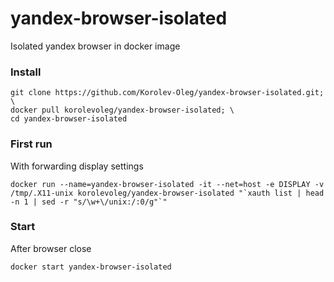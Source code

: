 # yandex-browser-isolated
Isolated yandex browser in docker image
### Install
```shell
git clone https://github.com/Korolev-Oleg/yandex-browser-isolated.git; \
docker pull korolevoleg/yandex-browser-isolated; \
cd yandex-browser-isolated
```

### First run
With forwarding display settings
``` shell 
docker run --name=yandex-browser-isolated -it --net=host -e DISPLAY -v /tmp/.X11-unix korolevoleg/yandex-browser-isolated "`xauth list | head -n 1 | sed -r "s/\w+\/unix:/:0/g"`"
```

### Start
After browser close
```shell
docker start yandex-browser-isolated
```
